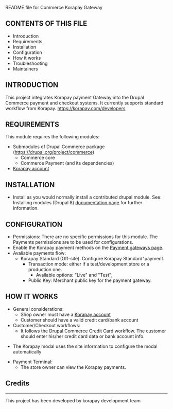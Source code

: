 README file for Commerce Korapay Gateway

## CONTENTS OF THIS FILE

- Introduction
- Requirements
- Installation
- Configuration
- How it works
- Troubleshooting
- Maintainers

## INTRODUCTION

This project integrates Korapay payment Gateway into the Drupal Commerce payment and checkout systems. It currently supports standard workflow from Korapay.
https://korapay.com/developers

## REQUIREMENTS

This module requires the following modules:

- Submodules of Drupal Commerce package (https://drupal.org/project/commerce)
  - Commerce core
  - Commerce Payment (and its dependencies)
- [Korapay account](https://korapay.com)

## INSTALLATION

- Install as you would normally install a contributed drupal module.
  See: Installing modules (Drupal 8) [documentation page](https://www.drupal.org/docs/8/extending-drupal-8/installing-drupal-8-modules) for further information.

## CONFIGURATION

- Permissions: There are no specific permissions for this module. The Payments permissions are to be used for configurations.
- Enable the Korapay payment methods on the [Payment gateways page](/admin/commerce/config/payment-gateways).
- Avaliable payments flow:
  - Korapay Standard (Off-site). Configure Korapay Standard"payment.
    - Transaction mode: either if a test/development store or a production one.
      - Available options: "Live" and "Test";
    - Public Key: Merchant public key for the payment gateway.

## HOW IT WORKS

- General considerations:
  - Shop owner must have a [Korapay account](https://korapay.com)
  - Customer should have a valid credit card/bank account
- Customer/Checkout workflows:
  - It follows the Drupal Commerce Credit Card workflow.
    The customer should enter his/her credit card data or bank account info.

* The Korapay modal uses the site information to configure the modal automatically

- Payment Terminal:
  - The store owner can view the Korapay payments.

## Credits

---

This project has been developed by korapay development team

